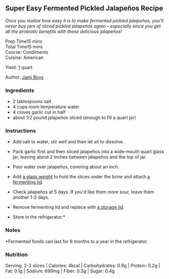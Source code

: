 
## Super Easy Fermented Pickled Jalapeños Recipe

_Once you realize how easy it is to make fermented pickled jalapeños, you'll never buy jars of sliced pickled jalapeños again - especially since you get all the probiotic benefits with these delicious jalapeños!_

Prep Time15  mins  
Total Time15  mins  
Course: Condiments  
Cuisine: American

Yield: [1](https://anoregoncottage.com/fermented-pickled-jalapenos/2/#)  quart

Author: [Jami Boys](https://anoregoncottage.com/about/)

### Ingredients

-   2  tablespoons  salt
-   4  cups  room temperature water
-   4  cloves  garlic  cut in half
-   about 1/2 pound jalapeños  sliced (enough to fill a quart jar)

### Instructions

-   Add salt to water, stir well and then let sit to dissolve.
    
-   Pack garlic first and then sliced jalapeños into a wide-mouth quart glass jar, leaving about 2 inches between jalapeños and the top of jar.
    
-   Pour water over jalapeños, covering about an inch.
    
-   Add  [a glass weight](https://amzn.to/2NhTdj2)  to hold the slices under the brine and attach  [a fermenting lid](https://amzn.to/2lLN8iq).
    
-   Check jalapeños at 5 days. If you'd like them more sour, leave them another 1-2 days.
    
-   Remove fermenting lid and replace with  [a storage lid](https://amzn.to/2IMsJm9).
    
-   Store in the refrigerator.*
    

### Notes

*Fermented foods can last for 6 months to a year in the refrigerator.

### Nutrition

Serving: 2-3 slices | Calories: 4kcal | Carbohydrates: 0.9g | Protein: 0.2g | Fat: 0.1g | Sodium: 699mg | Fiber: 0.3g | Sugar: 0.4g
